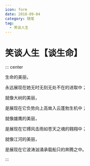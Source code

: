 ```yaml
---
icon: form
date: 2018-09-04
category: 随笔
tag:
  - 笑谈人生
---
```


# 笑谈人生【谈生命】

::: center

生命的美丽，

永远展现在她无时无刻无处不在的进取中；

就像大树的美丽，

是展现在它负势向上高耸入云蓬勃生机中；

就像雄鹰的美丽，

是展现在它搏风击雨如苍天之魂的翱翔中；

就像江河的美丽，

是展现在它波涛汹涌承载船只的奔腾之中。

:::
